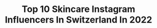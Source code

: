 ---
title: Top 10 Skincare Instagram Influencers In Switzerland In 2022
description: >-
  Find top skincare Instagram influencers in Switzerland in 2022. Most popular hashtags: #switzerland #skincare #beauty #instagood.
platform: Instagram
hits: 43
text_top: See the top-rated Instagram influencers on inBeat.
text_bottom: inBeat holds 43 Instagram influencers like this in Switzerland for you to pitch.
profiles:
  - username: "ivy.kimbour"
    fullname: >-
      Caroline Bourquin
    bio: >-
      🥥 Amoureuse de la vie (🛩🍷🧘🏽) 🧖🏽‍♀️ Skincare junkie & lifestyle ➰ Swiss 🤍 1/3 ceo of @bossbabesevents ✉️ Collab/Pr: caroline.bourquin@gmail.com
    location: "Switzerland"
    followers: 13313
    engagement: 829
    commentsToLikes: 0.288788
    id: ck5c0oygrtk6p0i11ajukastd
    verified: false
    hashtags: "#swissblogger, #emilyinparis, #aesthetic, #blogger"
  - username: "_marisaofficial_"
    fullname: >-
      Marisa Urbano🦋
    bio: >-
      Miss Fitness SNBF 2010 Makeup| Fashion| Fitness| Tanzen | Food| 🇧🇷 living in 🇨🇭 Collab ↘️📩marisaurbano@gmx.ch
    location: "Switzerland"
    followers: 16772
    engagement: 177
    commentsToLikes: 0.073224
    id: ck5znr6gjp03w0i141vfumzjo
    verified: false
    hashtags: "#love, #smile, #makeup, #instadaily"
  - username: "tanjalacroix"
    fullname: >-
      Tanja La Croix
    bio: >-
      𝐷𝐽 / 𝑃𝑟𝑜𝑑𝑢𝑐𝑒𝑟 𝐻𝑜𝑡𝑠𝑝𝑜𝑡𝑠 / 𝐶𝑙𝑢𝑏𝑠 / 𝐶𝑜𝑟𝑝𝑜𝑟𝑎𝑡𝑒 𝑎𝑙𝑙 𝑜𝑣𝑒𝑟 𝑡ℎ𝑒 𝑊𝑜𝑟𝑙𝑑 ▻ 𝐌𝐚𝐬𝐞𝐫𝐚𝐭𝐢 | 𝐊𝐞𝐬𝐬𝐞𝐥 𝐀𝐦𝐛𝐚𝐬𝐬𝐚𝐝𝐨𝐫 ▻ 𝐁𝐕𝐋𝐆𝐀𝐑𝐈 My Mixes ↴
    location: "Switzerland"
    followers: 61117
    engagement: 119
    commentsToLikes: 0.048211
    id: ck5q5yuhwv6yw0i115ir6agaf
    verified: true
    hashtags: "#pflege, #pure, #time, #dermatology"
  - username: "imagism.studio"
    fullname: >-
      Imagism.Studio Mascha Dahan
    bio: >-
      Zürich, Switzerland 📍 📷 Photography 🖥 Webdesign 📖 Editor @imagismmagazine
    location: "Switzerland"
    followers: 21821
    engagement: 225
    commentsToLikes: 0.016662
    id: ck15r14nf5mez0i19kmuec2vn
    verified: false
    hashtags: "#beauty, #beautyphotographer, #beautyphotography, #glowyskin"
  - username: "cherryladyh"
    fullname: >-
      𝙋𝙇𝙐𝙎𝙎𝙄𝙕𝙀/𝙁𝘼𝙎𝙃𝙄𝙊𝙉/𝙏𝙍𝘼𝙑𝙀𝙇
    bio: >-
      💎🎀 ᎦɬєƿɧλᏁίє🎀💎 📍 𝕃𝕚𝕧𝕖 𝕚𝕟 𝕊𝕨𝕚𝕥𝕫𝕖𝕣𝕝𝕒𝕟𝕕🇨🇭 29 Yᴇᴀʀs ᴏʟᴅ💁🏻‍♀️ Tᖇᗩᐯᗴᒪ✈️🌎 🔜 Collab DM or Mail 💌 👰🏻🤵@originalberni #plussize #fashion #switzerland
    location: "Switzerland"
    followers: 15125
    engagement: 1019
    commentsToLikes: 0.231207
    id: ckaovyrss6oex0i781qwz0bvg
    verified: false
    hashtags: "#plussize, #dance, #fun, #instadaily"
  - username: "raffy_h501"
    fullname: >-
      🎀Raffy🎀
    bio: >-
      Travel, shopping, music & gym addicted🛫🌍🛍🎧🏋 📍 From Rome, Italy 🇮🇹 📍Living in Lugano, Switzerland 🇨🇭 Spoken languages 🇪🇦🇬🇧🇫🇷 🙅🏻‍♀️All you can hate🙅🏻‍♀️
    location: "Switzerland"
    followers: 67197
    engagement: 795
    commentsToLikes: 0.047690
    id: ckap6xq5zhswx0i78xj85tbpd
    verified: false
    hashtags: "#colosseo, #tessin, #outfitkillers, #sealovers"
  - username: "moni0608"
    fullname: >-
      🌹Monika🌹👩🏼
    bio: >-
      ▪️ 💯%🇵🇱🩸 ▪️ Polish Girl 👩🏼 ▪️ 🏠📍Zürich 🇨🇭 ▪️🗣🇵🇱 🇪🇸 🇬🇧 🇩🇪 ▪️ 💜 Gym 🏋🏼‍♀️💪🏽
    location: "Switzerland"
    followers: 5606
    engagement: 1511
    commentsToLikes: 0.424055
    id: ckapbw7cm1ig50i78c44x522c
    verified: false
    hashtags: "#clothes, #style, #dress, #ootd"
  - username: "danielkaay_"
    fullname: >-
      DΛNIEL KΛΛY
    bio: >-
      👔 Fashion & Lifestyle 🇨🇭 Sᴡɪᴛᴢᴇʀʟᴀɴᴅ 📩 contact@danielkaay.ch
    location: "Switzerland"
    followers: 9351
    engagement: 923
    commentsToLikes: 0.341338
    id: ck5cahyisdg1v0i11a8gf1jjx
    verified: false
    hashtags: "#fashionmen, #zurich, #dapperday, #gentlemanstyle"
  - username: "coralie_voyagesavecnous"
    fullname: >-
      𝒄𝒐𝒓𝒂𝒍𝒊𝒆_𝒗𝒐𝒚𝒂𝒈𝒆𝒔𝒂𝒗𝒆𝒄𝒏𝒐𝒖𝒔
    bio: >-
      𝐂 𝐎 𝐑 𝐀 𝐋 𝐈 𝐄 ♡ 𝐅 𝐀 𝐁 𝐈 𝐎 𝙿𝚑𝚘𝚝𝚘𝚐𝚛𝚊𝚙𝚑𝚢│𝚃𝚛𝚊𝚟𝚎𝚕│𝙻𝚒𝚏𝚎𝚜𝚝𝚢𝚕𝚎 ☽ 𝑫𝒊𝒆 𝒘𝒊𝒕𝒉 𝒎𝒆𝒎𝒐𝒓𝒊𝒆𝒔, 𝒏𝒐𝒕 𝒅𝒓𝒆𝒂𝒎𝒔 ✈ 𝙽𝚎𝚡𝚝 : 𝙻𝚊𝚙𝚘𝚗𝚒𝚎 - 𝙱𝚊𝚕𝚒 - 𝙾𝚞𝚎𝚜𝚝 𝚄𝚂𝙰 𝚂𝚄𝙸𝚂𝚂𝙴 ⦙ 𝙶𝙴𝙽𝙴𝚅𝙴 𝙱𝚕𝚘𝚐 ✎- ⤵️
    location: "Switzerland"
    followers: 11163
    engagement: 856
    commentsToLikes: 0.188279
    id: ck14ldwxgu6wh0i192okjx3tm
    verified: false
    hashtags: "#crete, #greekislands, #igersgeneva, #suisse"
  - username: "chanti_lia"
    fullname: >-
      FASHION BLOGGER
    bio: >-
      Streetstyle lover ~ casual & chic ~ content creator 💭Swiss Mom of two | wifey ✉️contact@chantilia.com
    location: "Switzerland"
    followers: 36868
    engagement: 358
    commentsToLikes: 0.178077
    id: ck5qbxr5wnw5h0i11uggqfyu7
    verified: false
    hashtags: "#instafashion, #tgif, #sheingals, #fashionblogger"
---